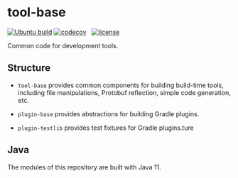 # tool-base

[![Ubuntu build][ubuntu-build-badge]][gh-actions]
[![codecov][codecov-badge]][codecov] &nbsp;
[![license][license-badge]][license]


Common code for development tools.

## Structure

* `tool-base` provides common components for building build-time tools, including file manipulations,
Protobuf reflection, simple code generation, etc.

* `plugin-base` provides abstractions for building Gradle plugins.

* `plugin-testlib` provides test fixtures for Gradle plugins.ture

## Java

The modules of this repository are built with Java 11.

[gh-actions]: https://github.com/SpineEventEngine/tool-base/actions
[ubuntu-build-badge]: https://github.com/SpineEventEngine/tool-base/actions/workflows/build-on-ubuntu.yml/badge.svg
[codecov-badge]: https://codecov.io/gh/SpineEventEngine/tool-base/branch/master/graph/badge.svg
[license-badge]: https://img.shields.io/badge/license-Apache%20License%202.0-blue.svg?style=flat
[license]: http://www.apache.org/licenses/LICENSE-2.0
[codecov]: https://codecov.io/gh/SpineEventEngine/tool-base
